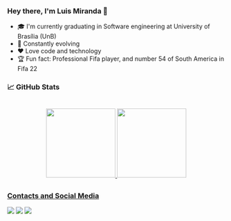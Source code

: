 ### Hey there, I'm Luis Miranda 👋

- 🎓 I'm currently graduating in Software engineering at University of Brasília (UnB)
- 🚀 Constantly evolving
- ❤️ Love code and technology
- 🏆 Fun fact: Professional Fifa player, and number 54 of South America in Fifa 22

### 📈 GitHub Stats
<br>

<div align="center">
  <a href="https://github.com/LuisMiranda10">
  <img height="160em" src="https://github-readme-stats.vercel.app/api?username=LuisMiranda10&show_icons=true&theme=chartreuse-dark&include_all_commits=true&count_private=true"/>
  <img height="160em" src="https://github-readme-stats.vercel.app/api/top-langs/?username=LuisMiranda10&layout=compact&langs_count=7&theme=chartreuse-dark"/>
</div>
  
 ##
  
  ### Contacts and Social Media

<div style="display: inline_block"> 
   <a href = "mailto:luiseduardocarneiro6@gmail.com"><img src="https://img.shields.io/badge/-Gmail-%23333?style=for-the-badge&logo=gmail&logoColor=white" target="_blank"></a>
   <a href="https://www.instagram.com/_miranda.10/" target="_blank"><img src="https://img.shields.io/badge/-Instagram-%23E4405F?style=for-the-badge&logo=instagram&logoColor=white" target="_blank"></a>
   <a href="https://www.twitch.tv/TheMirandinha" target="_blank"><img src="https://img.shields.io/badge/Twitch-9146FF?style=for-the-badge&logo=twitch&logoColor=white" target="_blank"></a>
</div>
